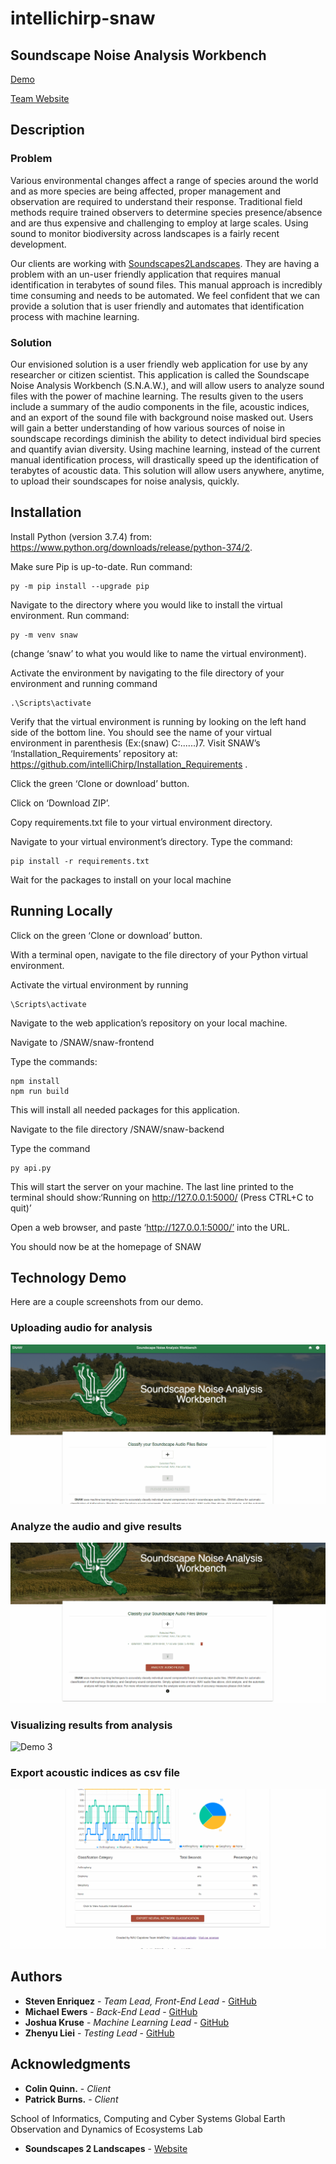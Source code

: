 # intellichirp-snaw
## Soundscape Noise Analysis Workbench

[Demo](https://github.com/intelliChirp/SNAW)

[Team Website](https://www.cefns.nau.edu/capstone/projects/CS/2020/IntelliChirp-S20/)

## Description

### Problem
Various environmental changes affect a range of species around the world and as more species are being affected, proper management and observation are required to understand their response. Traditional field methods require trained observers to determine species presence/absence and are thus expensive and challenging to employ at large scales. Using sound to monitor biodiversity across landscapes is a fairly recent development.

Our clients are working with [Soundscapes2Landscapes](https://soundscapes2landscapes.org/). They are having a problem with an un-user friendly application that requires manual identification in terabytes of sound files. This manual approach is incredibly time consuming and needs to be automated. We feel confident that we can provide a solution that is user friendly and automates that identification process with machine learning.

### Solution

Our envisioned solution is a user friendly web application for use by any researcher or citizen scientist. This application is called the Soundscape Noise Analysis Workbench (S.N.A.W.), and will allow users to analyze sound files with the power of machine learning. The results given to the users include a summary of the audio components in the file, acoustic indices, and an export of the sound file with background noise masked out. Users will gain a better understanding of how various sources of noise in soundscape recordings diminish the ability to detect individual bird species and quantify avian diversity. Using machine learning, instead of the current manual identification process, will drastically speed up the identification of terabytes of acoustic data. This solution will allow users anywhere, anytime, to upload their soundscapes for noise analysis, quickly.

## Installation

Install Python (version 3.7.4) from: 
https://www.python.org/downloads/release/python-374/2.

Make sure Pip is up-to-date. Run command: 
~~~~
py -m pip install --upgrade pip
~~~~

Navigate to the directory where you would like to install the virtual environment. Run command:
~~~~
py -m venv snaw 
~~~~
(change ‘snaw’ to what you would like to name the virtual environment).

Activate the environment by navigating to the file directory of your environment and running command 
~~~~
.\Scripts\activate
~~~~

Verify that the virtual environment is running by looking on the left hand side of the bottom line. You should see the name of your virtual environment in parenthesis (Ex:(snaw) C:\......)7. Visit SNAW’s ‘Installation_Requirements’ repository at: https://github.com/intelliChirp/Installation_Requirements . 

Click the green ‘Clone or download’ button. 

Click on ‘Download ZIP’. 

Copy requirements.txt file to your virtual environment directory. 

Navigate to your virtual environment’s directory. Type the command: 
~~~~
pip install -r requirements.txt
~~~~
Wait for the packages to install on your local machine

## Running Locally

Click on the green ‘Clone or download’ button.

With a terminal open, navigate to the file directory of your Python virtual environment. 

Activate the virtual environment by running 
~~~~
\Scripts\activate
~~~~
Navigate to the web application’s repository on your local machine.

Navigate to /SNAW/snaw-frontend

Type the commands:
~~~~
npm install
npm run build
~~~~
This will install all needed packages for this application.

Navigate to the file directory /SNAW/snaw-backend

Type the command 
~~~~
py api.py
~~~~
This will start the server on your machine. The last line printed to the terminal should show:‘Running on http://127.0.0.1:5000/ (Press CTRL+C to quit)’

Open a web browser, and paste ‘​http://127.0.0.1:5000/​’ into the URL.

You should now be at the homepage of SNAW

## Technology Demo

Here are a couple screenshots from our demo.

### Uploading audio for analysis
![Demo 1](readme_images/upload.gif)

### Analyze the audio and give results
![Demo 2](readme_images/analyze.gif)

### Visualizing results from analysis
![Demo 3](readme_images/visualization.gif)

### Export acoustic indices as csv file
![Demo 3](readme_images/export.gif)

## Authors

* **Steven Enriquez** - *Team Lead, Front-End Lead* - [GitHub](https://github.com/stevenenriquez)
* **Michael Ewers** - *Back-End Lead* - [GitHub](https://github.com/MEwers96)
* **Joshua Kruse** - *Machine Learning Lead* - [GitHub](https://github.com/JoshEKruse)
* **Zhenyu Liei** - *Testing Lead* - [GitHub](https://github.com/lei37927)

## Acknowledgments

* **Colin Quinn.** - *Client*
* **Patrick Burns.** - *Client*

School of Informatics, Computing and Cyber Systems
Global Earth Observation and Dynamics of Ecosystems Lab

* **Soundscapes 2 Landscapes** - [Website](https://soundscapes2landscapes.org/)
